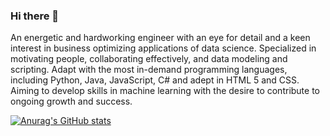 ### Hi there 👋

An energetic and hardworking engineer with an eye for detail and a keen interest in business optimizing applications of data science. Specialized in motivating people, collaborating effectively, and data modeling and scripting. Adapt with the most in-demand programming languages, including Python, Java, JavaScript, C# and adept in HTML 5 and CSS. Aiming to develop skills in machine learning with the desire to contribute to ongoing growth and success.

[![Anurag's GitHub stats](https://github-readme-stats.vercel.app/api?username=ilyasnayle)](https://github.com/anuraghazra/github-readme-stats)
